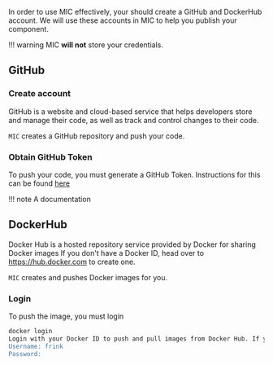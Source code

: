 In order to use MIC effectively, your should create a GitHub and DockerHub account. We will use these accounts in MIC to help you publish your component.

!!! warning
    MIC **will not** store your credentials.

## GitHub 

### Create account

GitHub is a website and cloud-based service that helps developers store and manage their code, as well as track and control changes to their code.

`MIC` creates a GitHub repository and push your code.

### Obtain GitHub Token

To push your code, you must generate a GitHub Token. Instructions for this can be found [here](../configure.md#GitHubCreds)
    
!!! note
    A documentation

## DockerHub

Docker Hub is a hosted repository service provided by Docker for sharing Docker images
If you don't have a Docker ID, head over to https://hub.docker.com to create one.

`MIC` creates and pushes Docker images for you.

### Login

To push the image, you must login

```bash
docker login
Login with your Docker ID to push and pull images from Docker Hub. If you don't have a Docker ID, head over to https://hub.docker.com to create one.
Username: frink
Password:
```